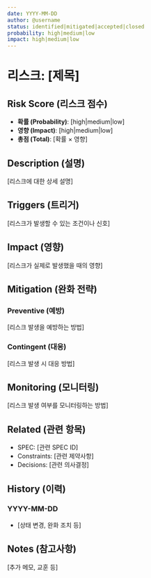 ```yaml
---
date: YYYY-MM-DD
author: @username
status: identified|mitigated|accepted|closed
probability: high|medium|low
impact: high|medium|low
---
```


# 리스크: [제목]

## Risk Score (리스크 점수)

- **확률 (Probability)**: [high|medium|low]
- **영향 (Impact)**: [high|medium|low]
- **총점 (Total)**: [확률 × 영향]

## Description (설명)

[리스크에 대한 상세 설명]

## Triggers (트리거)

[리스크가 발생할 수 있는 조건이나 신호]

## Impact (영향)

[리스크가 실제로 발생했을 때의 영향]

## Mitigation (완화 전략)

### Preventive (예방)

[리스크 발생을 예방하는 방법]

### Contingent (대응)

[리스크 발생 시 대응 방법]

## Monitoring (모니터링)

[리스크 발생 여부를 모니터링하는 방법]

## Related (관련 항목)

- SPEC: [관련 SPEC ID]
- Constraints: [관련 제약사항]
- Decisions: [관련 의사결정]

## History (이력)

### YYYY-MM-DD
- [상태 변경, 완화 조치 등]

## Notes (참고사항)

[추가 메모, 교훈 등]
